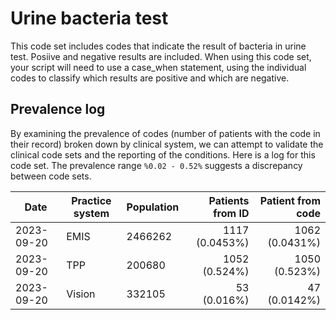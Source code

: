 # Urine bacteria test

This code set includes codes that indicate the result of bacteria in urine test. Posiive and negative results are included. When using this code set, your script will need to use a case_when statement, using the individual codes to classify which results are positive and which are negative.

## Prevalence log

By examining the prevalence of codes (number of patients with the code in their record) broken down by clinical system, we can attempt to validate the clinical code sets and the reporting of the conditions. Here is a log for this code set. The prevalence range `%0.02 - 0.52%` suggests a discrepancy between code sets.


| Date       | Practice system | Population | Patients from ID | Patient from code |
| ---------- | --------------- | ---------- | ---------------: | ----------------: |
| 2023-09-20 | EMIS | 2466262 | 1117 (0.0453%) | 1062 (0.0431%) | 
| 2023-09-20 | TPP | 200680 | 1052 (0.524%) | 1050 (0.523%) | 
| 2023-09-20 | Vision | 332105 | 53 (0.016%) | 47 (0.0142%) | 
